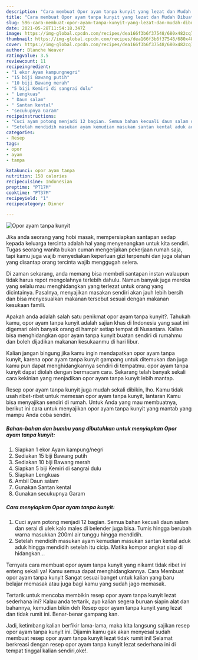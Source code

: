 ```yaml
---
description: "Cara membuat Opor ayam tanpa kunyit yang lezat dan Mudah Dibuat"
title: "Cara membuat Opor ayam tanpa kunyit yang lezat dan Mudah Dibuat"
slug: 596-cara-membuat-opor-ayam-tanpa-kunyit-yang-lezat-dan-mudah-dibuat
date: 2021-05-28T11:54:18.347Z
image: https://img-global.cpcdn.com/recipes/dea166f3b6f37548/680x482cq70/opor-ayam-tanpa-kunyit-foto-resep-utama.jpg
thumbnail: https://img-global.cpcdn.com/recipes/dea166f3b6f37548/680x482cq70/opor-ayam-tanpa-kunyit-foto-resep-utama.jpg
cover: https://img-global.cpcdn.com/recipes/dea166f3b6f37548/680x482cq70/opor-ayam-tanpa-kunyit-foto-resep-utama.jpg
author: Blanche Weaver
ratingvalue: 3.5
reviewcount: 11
recipeingredient:
- "1 ekor Ayam kampungnegri"
- "15 biji Bawang putih"
- "10 biji Bawang merah"
- "5 biji Kemiri di sangrai dulu"
- " Lengkuas"
- " Daun salam"
- " Santan kental"
- "secukupnya Garam"
recipeinstructions:
- "Cuci ayam potong menjadi 12 bagian. Semua bahan kecuali daun salam dan serai di ulek kalo males di belender juga bisa. Tumis hingga berubah warna masukkan 200ml air tunggu hingga mendidih."
- "Setelah mendidih masukan ayam kemudian masukan santan kental aduk aduk hingga mendidih setelah itu cicip. Matika kompor angkat siap di hidangkan..."
categories:
- Resep
tags:
- opor
- ayam
- tanpa

katakunci: opor ayam tanpa 
nutrition: 158 calories
recipecuisine: Indonesian
preptime: "PT17M"
cooktime: "PT37M"
recipeyield: "1"
recipecategory: Dinner

---
```



![Opor ayam tanpa kunyit](https://img-global.cpcdn.com/recipes/dea166f3b6f37548/680x482cq70/opor-ayam-tanpa-kunyit-foto-resep-utama.jpg)

Jika anda seorang yang hobi masak, mempersiapkan santapan sedap kepada keluarga tercinta adalah hal yang menyenangkan untuk kita sendiri. Tugas seorang  wanita bukan cuman mengerjakan pekerjaan rumah saja, tapi kamu juga wajib menyediakan keperluan gizi terpenuhi dan juga olahan yang disantap orang tercinta wajib menggugah selera.

Di zaman  sekarang, anda memang bisa membeli santapan instan walaupun tidak harus repot mengolahnya terlebih dahulu. Namun banyak juga mereka yang selalu mau menghidangkan yang terlezat untuk orang yang dicintainya. Pasalnya, menyajikan masakan sendiri akan jauh lebih bersih dan bisa menyesuaikan makanan tersebut sesuai dengan makanan kesukaan famili. 



Apakah anda adalah salah satu penikmat opor ayam tanpa kunyit?. Tahukah kamu, opor ayam tanpa kunyit adalah sajian khas di Indonesia yang saat ini digemari oleh banyak orang di hampir setiap tempat di Nusantara. Kalian bisa menghidangkan opor ayam tanpa kunyit buatan sendiri di rumahmu dan boleh dijadikan makanan kesukaanmu di hari libur.

Kalian jangan bingung jika kamu ingin mendapatkan opor ayam tanpa kunyit, karena opor ayam tanpa kunyit gampang untuk ditemukan dan juga kamu pun dapat menghidangkannya sendiri di tempatmu. opor ayam tanpa kunyit dapat diolah dengan bermacam cara. Sekarang telah banyak sekali cara kekinian yang menjadikan opor ayam tanpa kunyit lebih mantap.

Resep opor ayam tanpa kunyit juga mudah sekali dibikin, lho. Kamu tidak usah ribet-ribet untuk memesan opor ayam tanpa kunyit, lantaran Kamu bisa menyajikan sendiri di rumah. Untuk Anda yang mau membuatnya, berikut ini cara untuk menyajikan opor ayam tanpa kunyit yang mantab yang mampu Anda coba sendiri.

<!--inarticleads1-->

##### Bahan-bahan dan bumbu yang dibutuhkan untuk menyiapkan Opor ayam tanpa kunyit:

1. Siapkan 1 ekor Ayam kampung/negri
1. Sediakan 15 biji Bawang putih
1. Sediakan 10 biji Bawang merah
1. Siapkan 5 biji Kemiri di sangrai dulu
1. Siapkan  Lengkuas
1. Ambil  Daun salam
1. Gunakan  Santan kental
1. Gunakan secukupnya Garam




<!--inarticleads2-->

##### Cara menyiapkan Opor ayam tanpa kunyit:

1. Cuci ayam potong menjadi 12 bagian. Semua bahan kecuali daun salam dan serai di ulek kalo males di belender juga bisa. Tumis hingga berubah warna masukkan 200ml air tunggu hingga mendidih.
1. Setelah mendidih masukan ayam kemudian masukan santan kental aduk aduk hingga mendidih setelah itu cicip. Matika kompor angkat siap di hidangkan...




Ternyata cara membuat opor ayam tanpa kunyit yang nikamt tidak ribet ini enteng sekali ya! Kamu semua dapat menghidangkannya. Cara Membuat opor ayam tanpa kunyit Sangat sesuai banget untuk kalian yang baru belajar memasak atau juga bagi kamu yang sudah jago memasak.

Tertarik untuk mencoba membikin resep opor ayam tanpa kunyit lezat sederhana ini? Kalau anda tertarik, ayo kalian segera buruan siapin alat dan bahannya, kemudian bikin deh Resep opor ayam tanpa kunyit yang lezat dan tidak rumit ini. Benar-benar gampang kan. 

Jadi, ketimbang kalian berfikir lama-lama, maka kita langsung sajikan resep opor ayam tanpa kunyit ini. Dijamin kamu gak akan menyesal sudah membuat resep opor ayam tanpa kunyit lezat tidak rumit ini! Selamat berkreasi dengan resep opor ayam tanpa kunyit lezat sederhana ini di tempat tinggal kalian sendiri,oke!.

